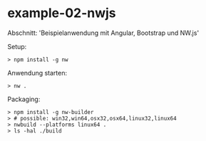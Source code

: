 # example-02-nwjs

Abschnitt: 'Beispielanwendung mit Angular, Bootstrap und NW.js'

Setup:

    > npm install -g nw


Anwendung starten:

    > nw .

Packaging:

    > npm install -g nw-builder
    > # possible: win32,win64,osx32,osx64,linux32,linux64
    > nwbuild --platforms linux64 .
    > ls -hal ./build
